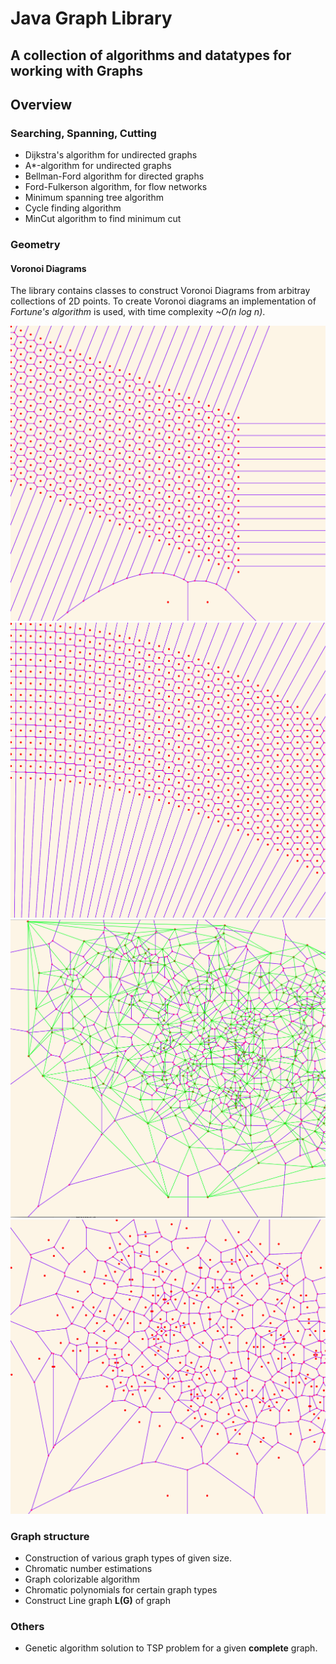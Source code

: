 # Java Graph Library

## A collection of algorithms and datatypes for working with Graphs

## Overview
### Searching, Spanning, Cutting

* Dijkstra's algorithm for undirected graphs
* A*-algorithm for undirected graphs
* Bellman-Ford algorithm for directed graphs
* Ford-Fulkerson algorithm, for flow networks
* Minimum spanning tree algorithm
* Cycle finding algorithm
* MinCut algorithm to find minimum cut

### Geometry
#### Voronoi Diagrams
The library contains classes to construct Voronoi Diagrams from arbitray collections of 2D points. To create Voronoi diagrams
an implementation of *Fortune's algorithm* is used, with time complexity *~O(n log n)*.

 ![Pretty Voronoi](/images/prettypattern1.png)
 ![Pretty Voronoi](/images/prettypattern2.png)
 ![Pretty Voronoi](/images/random_with_triangulation.png)
 ![Pretty Voronoi](/images/random1.png)

### Graph structure

* Construction of various graph types of given size.
* Chromatic number estimations
* Graph colorizable algorithm
* Chromatic polynomials for certain graph types
* Construct Line graph **L(G)** of graph

### Others
* Genetic algorithm solution to TSP problem for a given **complete** graph.
